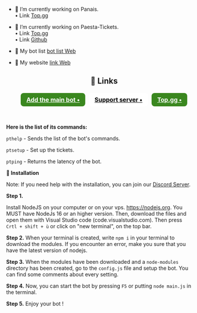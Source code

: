 - 🔭 I’m currently working on Panais.<br>
       • Link [Top.gg](https://top.gg/bot/707627135577358417)<br>
- 🔭 I’m currently working on Paesta-Tickets.<br>
       • Link [Top.gg](https://top.gg/bot/912442038765633597)<br>
       • Link [Github](https://github.com/LucasB25/tickets-bot)

- 🤝 My bot list [bot list Web](https://consteagle.com)
- 🤝 My website [link Web](https://consteagle.com)
        <h2></h2>
   <center>
        <h2>🧷 Links</h2>
        <div class="flex" style="display: flex;justify-content: center;flex-wrap: wrap;">
            <a target="_blank" onclick="trackCampaignWebClick('', 'description');" style="  margin: 2px 5px;
                padding: 8px 15px;
                background-color: #3A871F;
                color: white;
                border-radius: 8px;
                font-size: 16px;
                font-weight: bold;" rel="nofollow" class="blue-btn" href="https://discord.com/oauth2/authorize?client_id=912442038765633597&scope=bot&permissions=805694513"> Add the main bot •</a>
            <a target="_blank" onclick="trackCampaignWebClick('', 'description');" rel="nofollow" style="  margin: 2px 5px;
                padding: 8px 15px;
                background-color: white;
                color: black;
                border-radius: 8px;
                font-size: 16px;
                font-weight: bold;" href="https://discord.gg/D7pq3m3"> Support server •</a>
            <a target="_blank" onclick="trackCampaignWebClick('', 'description');" rel="nofollow" style="  margin: 2px 5px;
                padding: 8px 15px;
                background-color: #3A871F;
                color: white;
                border-radius: 8px;
                font-size: 16px;
                font-weight: bold;" href="https://top.gg/bot/912442038765633597"> Top.gg •</a>
        </div>
    </center>
    
 <br>  
 
<p><strong>Here is the list of its commands: </strong></p>
<p><code>pthelp</code> - Sends the list of the bot's commands.</p>
<p><code>ptsetup</code> - Set up the tickets.</p>
<p><code>ptping</code> - Returns the latency of the bot.</p>
 
**📁 Installation**

Note: If you need help with the installation, you can join our [Discord Server](https://discord.gg/D7pq3m3).

__Step 1.__

Install NodeJS on your computer or on your vps. https://nodejs.org. You MUST have NodeJs 16 or an higher version.
Then, download the files and open them with Visual Studio code (code.visualstudio.com). Then press `Crtl + shift + ù` or click on "new terminal", on the top bar.

__Step 2.__
When your terminal is created, write `npm i` in your terminal to download the modules. 
If you encounter an error, make you sure that you have the latest version of nodejs.

__Step 3.__
When the modules have been downloaded and a `node-modules` directory has been created, go to the `config.js` file and setup the bot.
You can find some comments about every setting.

__Step 4.__
Now, you can start the bot by pressing `F5` or putting `node main.js` in the terminal.

__Step 5.__
Enjoy your bot !

